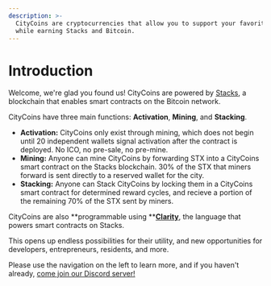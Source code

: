 ```yaml
---
description: >-
  CityCoins are cryptocurrencies that allow you to support your favorite cities
  while earning Stacks and Bitcoin.
---
```


# Introduction

Welcome, we're glad you found us! CityCoins are powered by [Stacks](https://stacks.co), a blockchain that enables smart contracts on the Bitcoin network.

CityCoins have three main functions: **Activation**, **Mining**, and **Stacking**.

* **Activation:** CityCoins only exist through mining, which does not begin until 20 independent wallets signal activation after the contract is deployed. No ICO, no pre-sale, no pre-mine.
* **Mining:** Anyone can mine CityCoins by forwarding STX into a CityCoins smart contract on the Stacks blockchain. 30% of the STX that miners forward is sent directly to a reserved wallet for the city.
* **Stacking:** Anyone can Stack CityCoins by locking them in a CityCoins smart contract for determined reward cycles, and recieve a portion of the remaining 70% of the STX sent by miners.

CityCoins are also **programmable using **[**Clarity**](https://clarity-lang.org), the language that powers smart contracts on Stacks.

This opens up endless possibilities for their utility, and new opportunities for developers, entrepreneurs, residents, and more.

Please use the navigation on the left to learn more, and if you haven't already, [come join our Discord server!](https://discord.gg/citycoins)
